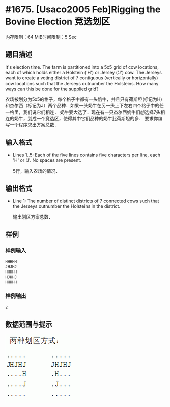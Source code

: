 # #1675. [Usaco2005 Feb]Rigging the Bovine Election 竞选划区

内存限制：64 MiB时间限制：5 Sec

## 题目描述

It's election time. The farm is partitioned into a 5x5 grid of cow locations, each of which holds either a Holstein ('H') or Jersey ('J') cow. The Jerseys want to create a voting district of 7 contiguous (vertically or horizontally) cow locations such that the Jerseys outnumber the Holsteins. How many ways can this be done for the supplied grid? 

 农场被划分为5x5的格子，每个格子中都有一头奶牛，并且只有荷斯坦(标记为H)和杰尔西（标记为J）两个品种．如果一头奶牛在另一头上下左右四个格子中的任一格里，我们说它们相连．    奶牛要大选了．现在有一只杰尔西奶牛们想选择7头相连的奶牛，划成一个竞选区，使得其中它们品种的奶牛比荷斯坦的多．  要求你编写一个程序求出方案总数．

## 输入格式

* Lines 1..5: Each of the five lines contains five characters per line, each 'H' or 'J'. No spaces are present. 

    5行，输入农场的情况．

## 输出格式

* Line 1: The number of distinct districts of 7 connected cows such that the Jerseys outnumber the Holsteins in the district. 

    输出划区方案总数．

## 样例

### 样例输入

    
    HHHHH
    JHJHJ
    HHHHH
    HJHHJ
    HHHHH
    
    

### 样例输出

    
    2
    
    

## 数据范围与提示

![](upload/201401/44(3).jpg)
